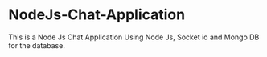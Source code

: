 # NodeJs-Chat-Application
This is a Node Js Chat Application Using Node Js, Socket io and Mongo DB for the database.
